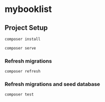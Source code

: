 # mybooklist

## Project Setup

```sh
composer install
```

```sh
composer serve
```

### Refresh migrations

```sh
composer refresh
```

### Refresh migrations and seed database

```sh
composer test
```
